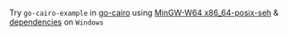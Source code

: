 Try `go-cairo-example` in [go-cairo](https://github.com/ungerik/go-cairo) using [MinGW-W64 x86_64-posix-seh](https://github.com/brechtsanders/winlibs_mingw) & [dependencies](./dependencies) on `Windows`
